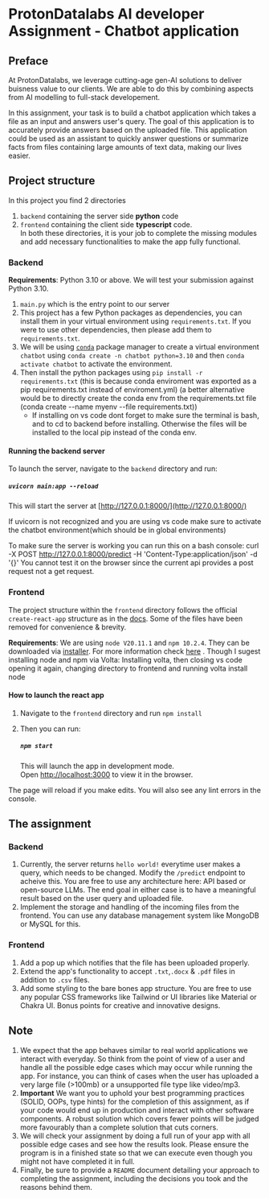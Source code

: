 # ProtonDatalabs AI developer Assignment - Chatbot application

## Preface

At ProtonDatalabs, we leverage cutting-age gen-AI solutions to deliver buisness value to our clients. We are able to do this by combining aspects from AI modelling to full-stack developement.

In this assignment, your task is to build a chatbot application which takes a file as an input and answers user's query. The goal of this application is to accurately provide answers based on the uploaded file. This application could be used as an assistant to quickly answer questions or summarize facts from files containing large amounts of text data, making our lives easier.

## Project structure

In this project you find 2 directories

1. `backend` containing the server side **python** code
2. `frontend` containing the client side **typescript** code.\
   In both these directories, it is your job to complete the missing modules and add necessary functionalities to make the app fully functional.

### Backend

**Requirements**: Python 3.10 or above. We will test your submission against Python 3.10.

1. `main.py` which is the entry point to our server
2. This project has a few Python packages as dependencies, you can install them in your virtual environment using `requirements.txt`. If you were to use other dependencies, then please add them to `requirements.txt`.
3. We will be using [`conda`](https://docs.conda.io/projects/conda/en/stable/) package manager to create a virtual environment `chatbot` using `conda create -n chatbot python=3.10` and then `conda activate chatbot` to activate the environment.
4. Then install the python packages using `pip install -r requirements.txt` (this is because conda enviroment was exported as a pip requirements.txt instead of enviroment.yml) (a better alternative would be to directly create the conda env from the requirements.txt file (conda create --name myenv --file requirements.txt))
   - If installing on vs code dont forget to make sure the terminal is bash, and to cd to backend before installing. Otherwise the files will be installed to the local pip instead of the conda env.

#### Running the backend server

To launch the server, navigate to the `backend` directory and run:

##### `uvicorn main:app --reload`
This will start the server at [http://127.0.0.1:8000/](http://127.0.0.1:8000/)


If uvicorn is not recognized and you are using vs code make sure to activate the chatbot environment(which should be in global environments)

To make sure the server is working you can run this on a bash console: curl -X POST http://127.0.0.1:8000/predict -H 'Content-Type:application/json' -d '{}'
You cannot test it on the browser since the current api provides a post request not a get request.
### Frontend

The project structure within the `frontend` directory follows the official `create-react-app` structure as in the [docs](https://create-react-app.dev/docs/folder-structure). Some of the files have been removed for convenience & brevity.

**Requirements**: We are using `node V20.11.1` and `npm 10.2.4`. They can be downloaded via [installer](https://nodejs.org/en). For more information check [here](https://docs.npmjs.com/downloading-and-installing-node-js-and-npm) . Though I sugest installing node and npm via Volta: Installing volta, then closing vs code opening it again, changing directory to frontend and running volta install node

#### How to launch the react app

1. Navigate to the `frontend` directory and run `npm install`
2. Then you can run:

   ##### `npm start`

   This will launch the app in development mode.\
   Open [http://localhost:3000](http://localhost:3000) to view it in the browser.

The page will reload if you make edits. You will also see any lint errors in the console.

## The assignment

### Backend

1. Currently, the server returns `hello world!` everytime user makes a query, which needs to be changed. Modify the `/predict` endpoint to acheive this. You are free to use any architecture here: API based or open-source LLMs. The end goal in either case is to have a meaningful result based on the user query and uploaded file.
2. Implement the storage and handling of the incoming files from the frontend. You can use any database management system like MongoDB or MySQL for this.

### Frontend

1. Add a pop up which notifies that the file has been uploaded properly.
2. Extend the app's functionality to accept `.txt`,`.docx` & `.pdf` files in addition to `.csv` files.
3. Add some styling to the bare bones app structure. You are free to use any popular CSS frameworks like Tailwind or UI libraries like Material or Chakra UI. Bonus points for creative and innovative designs.

## Note

1. We expect that the app behaves similar to real world applications we interact with everyday. So think from the point of view of a user and handle all the possible edge cases which may occur while running the app. For instance, you can think of cases when the user has uploaded a very large file (>100mb) or a unsupported file type like video/mp3.
2. **Important** We want you to uphold your best programming practices (SOLID, OOPs, type hints) for the completion of this assignment, as if your code would end up in production and interact with other software components. A robust solution which covers fewer points will be judged more favourably than a complete solution that cuts corners.
3. We will check your assignment by doing a full run of your app with all possible edge cases and see how the results look. Please ensure the program is in a finished state so that we can execute even though you might not have
   completed it in full.
4. Finally, be sure to provide a `README` document detailing your approach to completing the assignment, including the decisions you took and the reasons behind them.
